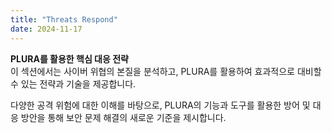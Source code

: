 ```yaml
---
title: "Threats Respond"
date: 2024-11-17
---
```


**PLURA를 활용한 핵심 대응 전략**  
이 섹션에서는 사이버 위협의 본질을 분석하고, PLURA를 활용하여 효과적으로 대비할 수 있는 전략과 기술을 제공합니다.

다양한 공격 위험에 대한 이해를 바탕으로, PLURA의 기능과 도구를 활용한 방어 및 대응 방안을 통해 보안 문제 해결의 새로운 기준을 제시합니다.
